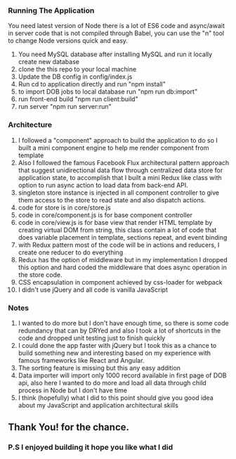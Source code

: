 
### Running The Application
You need latest version of Node there is a lot of ES6 code and async/await in server code that is not compiled through Babel, you can use the "n" tool to change Node versions quick and easy.

1. You need MySQL database after installing MySQL and run it locally create new database
2. clone the this repo to your local machine
3. Update the DB config in config/index.js
4. Run cd to application directly and run "npm install"
5. to import DOB jobs to local database run "npm run db:import"
6. run front-end build "npm run client:build"
7. run server "npm run server:run"


### Architecture
1. I followed a "component" approach to build the application to do so I built a mini component engine to help me render component from template
2. Also I followed the famous Facebook Flux architectural pattern approach that suggest unidirectional data flow through centralized data store for application state, to accomplish that I built a mini Redux like class with option to run async action to load data from back-end API.
3. singleton store instance is injected in all component controller to give them access to the store to read state and also dispatch actions.
4. code for store is in core/store.js
5. code in core/component.js is for base component controller
6. code in core/view.js  is for base view that render HTML template by creating virtual DOM from string, this class contain a lot of code that does variable placement in template, sections repeat, and event binding
7. with Redux pattern most of the code will be in actions and reducers, I create one reducer to do everything
8. Redux has the option of middleware but in my implementation I dropped this option and hard coded the middleware that does async operation in the store code.
9. CSS encapsulation in component achieved by css-loader for webpack
10. I didn't use jQuery and all code is vanilla JavaScript


### Notes
1. I wanted to do more but I don't have enough time, so there is some code redundancy that can by DRYed and also I took a lot of shortcuts in the code and dropped unit testing just to finish quickly
2. I could done the app faster with jQuery but I took this as a chance to build something new and interesting based on my experience with famous frameworks like React and Angular.
3. The sorting feature is missing but this any easy addition
4. Data importer will import only 1000 record available in first page of DOB api, also here I wanted to do more and load all data through child process in Node but I don't have time
5. I think (hopefully) what I did to this point should give you good idea about my JavaScript and application architectural skills


## Thank You! for the chance.
### P.S I enjoyed building it hope you like what I did
